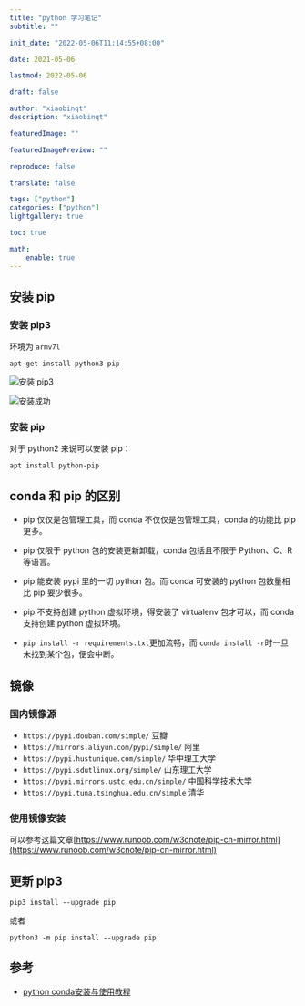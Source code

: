 ```yaml
---
title: "python 学习笔记"
subtitle: ""

init_date: "2022-05-06T11:14:55+08:00"

date: 2021-05-06

lastmod: 2022-05-06

draft: false

author: "xiaobinqt"
description: "xiaobinqt"

featuredImage: ""

featuredImagePreview: ""

reproduce: false

translate: false

tags: ["python"]
categories: ["python"]
lightgallery: true

toc: true

math:
    enable: true
---
```


<!-- author： xiaobinqt -->
<!-- email： xiaobinqt@163.com -->
<!-- https://xiaobinqt.github.io -->
<!-- https://www.xiaobinqt.cn -->

## 安装 pip

### 安装 pip3

环境为 `armv7l`

```shell
apt-get install python3-pip
```

![安装 pip3](https://cdn.xiaobinqt.cn/xiaobinqt.io/20220506/0c0124fe0fc94492a6784befd8c02b76.png?imageView2/0/q/75|watermark/2/text/eGlhb2JpbnF0/font/dmlqYXlh/fontsize/1000/fill/IzVDNUI1Qg==/dissolve/52/gravity/SouthEast/dx/15/dy/15 '安装 pip3')

![安装成功](https://cdn.xiaobinqt.cn/xiaobinqt.io/20220506/e371015510e3492d9f2668c333b6316d.png?imageView2/0/q/75|watermark/2/text/eGlhb2JpbnF0/font/dmlqYXlh/fontsize/1000/fill/IzVDNUI1Qg==/dissolve/52/gravity/SouthEast/dx/15/dy/15 '安装成功')

### 安装 pip

对于 python2 来说可以安装 pip：

```shell
apt install python-pip
```

## conda 和 pip 的区别

+ pip 仅仅是包管理工具，而 conda 不仅仅是包管理工具，conda 的功能比 pip 更多。

+ pip 仅限于 python 包的安装更新卸载，conda 包括且不限于 Python、C、R 等语言。

+ pip 能安装 pypi 里的一切 python 包。而 conda 可安装的 python 包数量相比 pip 要少很多。

+ pip 不支持创建 python 虚拟环境，得安装了 virtualenv 包才可以，而 conda 支持创建 python 虚拟环境。

+ `pip install -r requirements.txt`更加流畅，而 `conda install -r`时一旦未找到某个包，便会中断。

## 镜像

### 国内镜像源

+ `https://pypi.douban.com/simple/` 豆瓣
+ `https://mirrors.aliyun.com/pypi/simple/` 阿里
+ `https://pypi.hustunique.com/simple/` 华中理工大学
+ `https://pypi.sdutlinux.org/simple/` 山东理工大学
+ `https://pypi.mirrors.ustc.edu.cn/simple/` 中国科学技术大学
+ `https://pypi.tuna.tsinghua.edu.cn/simple` 清华

### 使用镜像安装

可以参考这篇文章[https://www.runoob.com/w3cnote/pip-cn-mirror.html](https://www.runoob.com/w3cnote/pip-cn-mirror.html)

## 更新 pip3

```shell
pip3 install --upgrade pip
```

或者

```shell
python3 -m pip install --upgrade pip
```

## 参考

+ [python conda安装与使用教程](https://blog.csdn.net/linxinfa/article/details/108914011)




